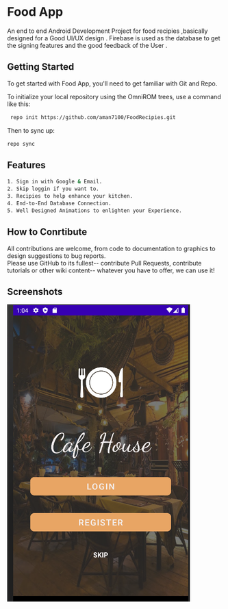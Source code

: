 
# Food App
An end to end Android Development Project for food recipies ,basically designed for a Good UI/UX design .
Firebase is used as the database to get the signing features and the good feedback of the User .



## Getting Started

To get started with Food App, you'll need to get familiar with Git and Repo.

To initialize your local repository using the OmniROM trees, use a command like this:

```bash
 repo init https://github.com/aman7100/FoodRecipies.git
```

Then to sync up:

```bash
repo sync
```

## Features

```bash
1. Sign in with Google & Email.
2. Skip loggin if you want to.
3. Recipies to help enhance your kitchen.
4. End-to-End Database Connection.
5. Well Designed Animations to enlighten your Experience.

```
## How to Conrtibute

All contributions are welcome, from code to documentation to graphics to design suggestions to bug reports.    
Please use GitHub to its fullest-- contribute Pull Requests, contribute tutorials or other wiki content-- whatever you have to offer, we can use it!
## Screenshots

![App Screenshot](https://github.com/aman7100/FoodRecipies/blob/master/app.png?raw=true)

